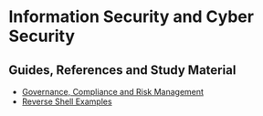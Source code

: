 # Information Security and Cyber Security
## Guides, References and Study Material 
- [Governance, Compliance and Risk Management](govcomrisk.md)  
- [Reverse Shell Examples](reverseshells.md)  

